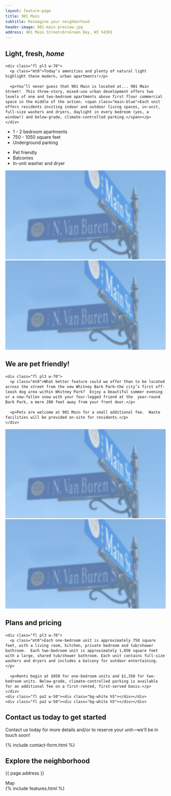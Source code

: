 ```yaml
---
layout: feature-page
title: 901 Main
subtitle: Reimagine your neighborhood
header-image: 901-main-preview.jpg
address: 901 Main Street<br>Green Bay, WI 54301
---
```


<section class="ph3 cf mt4 mb2">
  <div class="mw7 center">
    <h2 class="fl w-30 pr3 mt0 main-blue">Light, fresh, <i>home</i></h2>

    <div class="fl pl3 w-70">
      <p class="mt0">Today’s amenities and plenty of natural light highlight these modern, urban apartments!</p>

      <p>You’ll never guess that 901 Main is located at... 901 Main Street!  This three-story, mixed-use urban development offers two levels of one and two-bedroom apartments above first floor commercial space in the middle of the action. <span class="main-blue">Each unit offers residents inviting indoor and outdoor living spaces, in-unit, full-size washers and dryers, daylight in every bedroom (yes, a window!) and below-grade, climate-controlled parking.</span></p>
    </div>
  </div>
</section>

<ul class="mw8 center flex list mt0 pl0 f3 tc">
  <li class="flex justify-center items-center card-alt w-third-ns bg-white main-blue mh2 pa3">1 - 2 bedroom apartments</li>
  <li class="flex justify-center items-center card-alt w-third-ns bg-white main-blue mh2 pa3">750 - 1050 square feet</li>
  <li class="flex justify-center items-center card-alt w-third-ns bg-white main-blue mh2 pa3">Underground parking</li>
</ul>
<ul class="mw8 center flex list mt0 pl0 f3 tc">
  <li class="flex justify-center items-center card-alt w-third-ns bg-white main-blue mh2 pa3">Pet friendly</li>
  <li class="flex justify-center items-center card-alt w-third-ns bg-white main-blue mh2 pa3">Balconies</li>
  <li class="flex justify-center items-center card-alt w-third-ns bg-white main-blue mh2 pa3">In-unit washer and dryer</li>
</ul>

<section class="mw8 center">
  <div class="card-container card-container-wide">
    <div class="card w-50-l">
      <div class="card-content">
        <img class="w-100" src="/images/901-main-preview.jpg">
      </div>
    </div>
    <div class="card w-50-l">
      <div class="card-content">
        <img class="w-100" src="/images/901-main-preview.jpg">
      </div>
    </div>
  </div>
</section>

<section class="ph3 cf mt5 mb2">
  <div class="mw7 center">
    <h2 class="fl w-30 pr3 mt0 main-blue">We are pet friendly!</h2>

    <div class="fl pl3 w-70">
      <p class="mt0">What better feature could we offer than to be located across the street from the new Whitney Bark Park—the city’s first off-leash dog area within Whitney Park?  Enjoy a beautiful summer evening or a new-fallen snow with your four-legged friend at the  year-round Bark Park, a mere 200 feet away from your front door.</p>

      <p>Pets are welcome at 901 Main for a small additional fee.  Waste facilities will be provided on-site for residents.</p>
    </div>
  </div>
</section>

<section class="mw8 center">
  <div class="card-container card-container-reverse card-container-wide">
    <div class="card w-50-l">
      <div class="card-content">
        <img class="w-100" src="/images/901-main-preview.jpg">
      </div>
    </div>
    <div class="card w-50-l">
      <div class="card-content">
        <img class="w-100" src="/images/901-main-preview.jpg">
      </div>
    </div>
  </div>
</section>

<section class="pv4 mt5 mb2 cover" style="background-image: url('/images/background-3.jpg');">
  <div class="mw7 center">
    <h2 class="fl w-30 pr3 mt0 main-blue">Plans and pricing</h2>

    <div class="fl pl3 w-70">
      <p class="mt0">Each one-bedroom unit is approximately 750 square feet, with a living room, kitchen, private bedroom and tub/shower bathroom.  Each two-bedroom unit is approximately 1,050 square feet with a large, shared tub/shower bathroom. Each unit contains full-size washers and dryers and includes a balcony for outdoor entertaining.</p>

      <p>Rents begin at $950 for one-bedroom units and $1,350 for two-bedroom units. Below-grade, climate-controlled parking is available for an additional fee on a first-rented, first-served basis.</p>
    </div>
    <div class="fl pa2 w-50"><div class="bg-white h5"></div></div>
    <div class="fl pa2 w-50"><div class="bg-white h5"></div></div>
  </div>
</section>

<section class="mw6 pa3 center overflow-visible">
  <h2 class="mt0 ph2 f2 mw6 center tc mb3 main-blue">Contact us today to get started</h2>
  <p>Contact us today for more details and/or to reserve your unit—we'll be in touch soon!</p>
  {% include contact-form.html %}
</section>

<div class="mt5 pv3 cover" style="background-image: url('/images/background-3.jpg');">
  <div class="mw9 center">
    <h2 class="main-blue tc ph3 f2">Explore the neighborhood</h2>
    <div class="flex mw9 ph3 center mb4">
      <div class="flex justify-center items-center card-alt w-30 f4 bg-white main-blue mh2 pa3"><p>{{ page.address }}</p></div>
      <div class="card-alt flex w-100 h5 bg-white items-center justify-center gray">Map</div>
    </div>
    {% include features.html %}
  </div>
</div>
